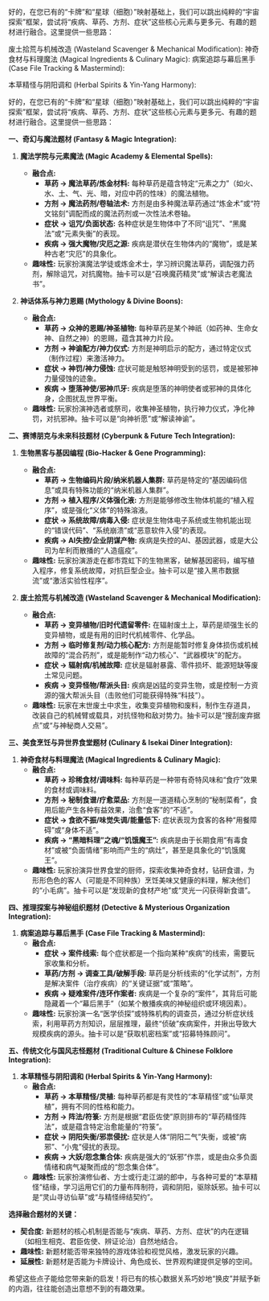 好的，在您已有的“卡牌”和“星球（细胞）”映射基础上，我们可以跳出纯粹的“宇宙探索”框架，尝试将“疾病、草药、方剂、症状”这些核心元素与更多元、有趣的题材进行融合。这里提供一些思路：

废土拾荒与机械改造 (Wasteland Scavenger & Mechanical Modification):
神奇食材与料理魔法 (Magical Ingredients & Culinary Magic):
病案追踪与幕后黑手 (Case File Tracking & Mastermind):

本草精怪与阴阳调和 (Herbal Spirits & Yin-Yang Harmony):

好的，在您已有的“卡牌”和“星球（细胞）”映射基础上，我们可以跳出纯粹的“宇宙探索”框架，尝试将“疾病、草药、方剂、症状”这些核心元素与更多元、有趣的题材进行融合。这里提供一些思路：

**一、奇幻与魔法题材 (Fantasy & Magic Integration):**

1.  **魔法学院与元素魔法 (Magic Academy & Elemental Spells):**
    *   **融合点:**
        *   **草药 -> 魔法草药/炼金材料:** 每种草药是蕴含特定“元素之力”（如火、水、土、气、光、暗，对应中药的性味）的魔法植物。
        *   **方剂 -> 魔法药剂/卷轴法术:** 方剂是由多种魔法草药通过“炼金术”或“符文铭刻”调配而成的魔法药剂或一次性法术卷轴。
        *   **症状 -> 诅咒/负面状态:** 各种症状是生物体中了不同“诅咒”、“黑魔法”或“元素失衡”的表现。
        *   **疾病 -> 强大魔物/灾厄之源:** 疾病是潜伏在生物体内的“魔物”，或是某种古老“灾厄”的具象化。
    *   **趣味性:** 玩家扮演魔法学徒或炼金术士，学习辨识魔法草药，调配强力药剂，解除诅咒，对抗魔物。抽卡可以是“召唤魔药精灵”或“解读古老魔法书”。

2.  **神话体系与神力恩赐 (Mythology & Divine Boons):**
    *   **融合点:**
        *   **草药 -> 众神的恩赐/神圣植物:** 每种草药是某个神祇（如药神、生命女神、自然之神）的恩赐，蕴含其神力片段。
        *   **方剂 -> 神谕配方/神力仪式:** 方剂是神明启示的配方，通过特定仪式（制作过程）来激活神力。
        *   **症状 -> 神罚/神力侵蚀:** 症状可能是触怒神明受到的惩罚，或是被邪神力量侵蚀的迹象。
        *   **疾病 -> 堕落神使/邪神爪牙:** 疾病是堕落的神明使者或邪神的具体化身，企图扰乱世界平衡。
    *   **趣味性:** 玩家扮演神选者或祭司，收集神圣植物，执行神力仪式，净化神罚，对抗邪神。抽卡可以是“向神祈愿”或“解读神谕”。

**二、赛博朋克与未来科技题材 (Cyberpunk & Future Tech Integration):**

1.  **生物黑客与基因编程 (Bio-Hacker & Gene Programming):**
    *   **融合点:**
        *   **草药 -> 生物编码片段/纳米机器人集群:** 草药是特定的“基因编码信息”或具有特殊功能的“纳米机器人集群”。
        *   **方剂 -> 植入程序/义体强化液:** 方剂是能够修改生物体机能的“植入程序”，或是强化“义体”的特殊溶液。
        *   **症状 -> 系统故障/病毒入侵:** 症状是生物体电子系统或生物机能出现的“错误代码”、“系统崩溃”或“恶意软件入侵”的表现。
        *   **疾病 -> AI失控/企业阴谋产物:** 疾病是失控的AI、基因武器，或是大公司为牟利而散播的“人造瘟疫”。
    *   **趣味性:** 玩家扮演游走在都市霓虹下的生物黑客，破解基因密码，编写植入程序，修复系统故障，对抗巨型企业。抽卡可以是“接入黑市数据流”或“激活实验性程序”。

2.  **废土拾荒与机械改造 (Wasteland Scavenger & Mechanical Modification):**
    *   **融合点:**
        *   **草药 -> 变异植物/旧时代遗留零件:** 在辐射废土上，草药是顽强生长的变异植物，或是有用的旧时代机械零件、化学品。
        *   **方剂 -> 临时修复剂/动力核心配方:** 方剂是能暂时修复身体损伤或机械故障的“混合药剂”，或是能制作“动力核心”、“武器模块”的配方。
        *   **症状 -> 辐射病/机械故障:** 症状是辐射暴露、零件损坏、能源短缺等废土常见问题。
        *   **疾病 -> 变异怪物/帮派头目:** 疾病是凶猛的变异生物，或是控制一方资源的强大帮派头目（击败他们可能获得特殊“科技”）。
    *   **趣味性:** 玩家在末世废土中求生，收集变异植物和废料，制作生存道具，改装自己的机械臂或载具，对抗怪物和敌对势力。抽卡可以是“搜刮废弃据点”或“与神秘商人交易”。

**三、美食烹饪与异世界食堂题材 (Culinary & Isekai Diner Integration):**

1.  **神奇食材与料理魔法 (Magical Ingredients & Culinary Magic):**
    *   **融合点:**
        *   **草药 -> 珍稀食材/调味料:** 每种草药是一种带有奇特风味和“食疗”效果的食材或调味料。
        *   **方剂 -> 秘制食谱/疗愈菜品:** 方剂是一道道精心烹制的“秘制菜肴”，食用后能产生各种有益效果，治愈“食客”的“不适”。
        *   **症状 -> 食欲不振/味觉失调/能量低下:** 症状表现为食客的各种“用餐障碍”或“身体不适”。
        *   **疾病 -> “黑暗料理”之魂/“饥饿魔王”:** 疾病是由于长期食用“有毒食材”或被“负面情绪”影响而产生的“病灶”，甚至是具象化的“饥饿魔王”。
    *   **趣味性:** 玩家扮演异世界食堂的厨师，探索收集神奇食材，钻研食谱，为形形色色的客人（可能是不同种族）烹饪美味又健康的料理，解决他们的“小毛病”。抽卡可以是“发现新的食材产地”或“灵光一闪获得新食谱”。

**四、推理探案与神秘组织题材 (Detective & Mysterious Organization Integration):**

1.  **病案追踪与幕后黑手 (Case File Tracking & Mastermind):**
    *   **融合点:**
        *   **症状 -> 案件线索:** 每个症状都是一个指向某种“疾病”的线索，需要玩家收集和分析。
        *   **草药/方剂 -> 调查工具/破解手段:** 草药是分析线索的“化学试剂”，方剂是解决案件（治疗疾病）的“关键证据”或“策略”。
        *   **疾病 -> 疑难案件/连环作案者:** 疾病是一个复杂的“案件”，其背后可能隐藏着一个“幕后黑手”（如某个散播疾病的神秘组织或环境因素）。
    *   **趣味性:** 玩家扮演一名“医学侦探”或特殊机构的调查员，通过分析症状线索，利用草药方剂知识，层层推理，最终“侦破”疾病案件，并揪出导致大规模疾病的源头。抽卡可以是“获取机密档案”或“招募特殊顾问”。

**五、传统文化与国风志怪题材 (Traditional Culture & Chinese Folklore Integration):**

1.  **本草精怪与阴阳调和 (Herbal Spirits & Yin-Yang Harmony):**
    *   **融合点:**
        *   **草药 -> 本草精怪/灵植:** 每种草药都是有灵性的“本草精怪”或“仙草灵植”，拥有不同的性格和能力。
        *   **方剂 -> 阵法/符箓:** 方剂是根据“君臣佐使”原则排布的“草药精怪阵法”，或是蕴含特定治愈能量的“符箓”。
        *   **症状 -> 阴阳失衡/邪祟侵扰:** 症状是人体“阴阳二气”失衡，或被“病邪”、“小鬼”侵扰的表现。
        *   **疾病 -> 大妖/怨念集合体:** 疾病是强大的“妖邪”作祟，或是由众多负面情绪和病气凝聚而成的“怨念集合体”。
    *   **趣味性:** 玩家扮演修仙者、方士或行走江湖的郎中，与各种可爱的“本草精怪”结缘，学习运用它们的力量布阵制符，调和阴阳，驱除妖邪。抽卡可以是“灵山寻访仙草”或“与精怪缔结契约”。

**选择融合题材的关键：**

*   **契合度:** 新题材的核心机制是否能与“疾病、草药、方剂、症状”的内在逻辑（如相生相克、君臣佐使、辨证论治）自然地结合。
*   **趣味性:** 新题材能否带来独特的游戏体验和视觉风格，激发玩家的兴趣。
*   **延展性:** 新题材是否能为卡牌设计、角色成长、世界观构建提供足够的空间。

希望这些点子能给您带来新的启发！将已有的核心数据关系巧妙地“换皮”并赋予新的内涵，往往能创造出意想不到的有趣效果。


